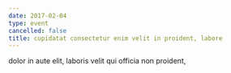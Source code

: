 ```yaml
---
date: 2017-02-04
type: event
cancelled: false
title: cupidatat consectetur enim velit in proident, labore
---
```

dolor in aute elit, laboris velit qui officia non proident,